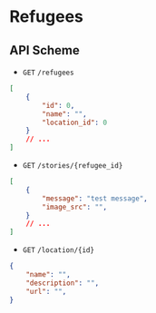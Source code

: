 # Refugees

## API Scheme

- `GET` `/refugees`

```json
[
    {
        "id": 0,
        "name": "",
        "location_id": 0
    }
    // ...
]
```

- `GET` `/stories/{refugee_id}`

```json
[
    {
        "message": "test message",
        "image_src": "",
    }
    // ...
]
```

- `GET` `/location/{id}`

```json
{
    "name": "",
    "description": "",
    "url": "",
}
```